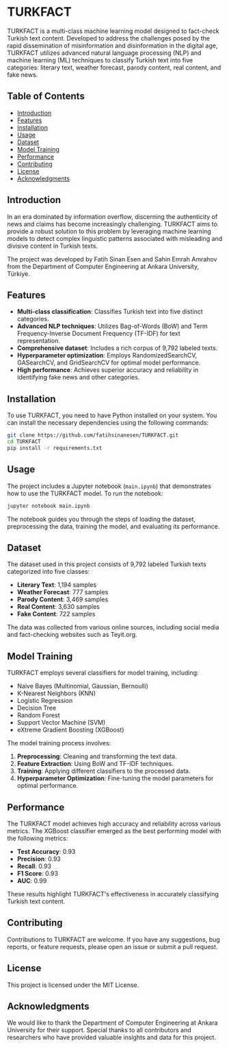 
# TURKFACT

TURKFACT is a multi-class machine learning model designed to fact-check Turkish text content. Developed to address the challenges posed by the rapid dissemination of misinformation and disinformation in the digital age, TURKFACT utilizes advanced natural language processing (NLP) and machine learning (ML) techniques to classify Turkish text into five categories: literary text, weather forecast, parody content, real content, and fake news.

## Table of Contents

- [Introduction](#introduction)
- [Features](#features)
- [Installation](#installation)
- [Usage](#usage)
- [Dataset](#dataset)
- [Model Training](#model-training)
- [Performance](#performance)
- [Contributing](#contributing)
- [License](#license)
- [Acknowledgments](#acknowledgments)

## Introduction

In an era dominated by information overflow, discerning the authenticity of news and claims has become increasingly challenging. TURKFACT aims to provide a robust solution to this problem by leveraging machine learning models to detect complex linguistic patterns associated with misleading and divisive content in Turkish texts.

The project was developed by Fatih Sinan Esen and Sahin Emrah Amrahov from the Department of Computer Engineering at Ankara University, Türkiye.

## Features

- **Multi-class classification**: Classifies Turkish text into five distinct categories.
- **Advanced NLP techniques**: Utilizes Bag-of-Words (BoW) and Term Frequency-Inverse Document Frequency (TF-IDF) for text representation.
- **Comprehensive dataset**: Includes a rich corpus of 9,792 labeled texts.
- **Hyperparameter optimization**: Employs RandomizedSearchCV, GASearchCV, and GridSearchCV for optimal model performance.
- **High performance**: Achieves superior accuracy and reliability in identifying fake news and other categories.

## Installation

To use TURKFACT, you need to have Python installed on your system. You can install the necessary dependencies using the following commands:

```bash
git clone https://github.com/fatihsinanesen/TURKFACT.git
cd TURKFACT
pip install -r requirements.txt
```

## Usage

The project includes a Jupyter notebook (`main.ipynb`) that demonstrates how to use the TURKFACT model. To run the notebook:

```bash
jupyter notebook main.ipynb
```

The notebook guides you through the steps of loading the dataset, preprocessing the data, training the model, and evaluating its performance.

## Dataset

The dataset used in this project consists of 9,792 labeled Turkish texts categorized into five classes:

- **Literary Text**: 1,194 samples
- **Weather Forecast**: 777 samples
- **Parody Content**: 3,469 samples
- **Real Content**: 3,630 samples
- **Fake Content**: 722 samples

The data was collected from various online sources, including social media and fact-checking websites such as Teyit.org.

## Model Training

TURKFACT employs several classifiers for model training, including:

- Naive Bayes (Multinomial, Gaussian, Bernoulli)
- K-Nearest Neighbors (KNN)
- Logistic Regression
- Decision Tree
- Random Forest
- Support Vector Machine (SVM)
- eXtreme Gradient Boosting (XGBoost)

The model training process involves:

1. **Preprocessing**: Cleaning and transforming the text data.
2. **Feature Extraction**: Using BoW and TF-IDF techniques.
3. **Training**: Applying different classifiers to the processed data.
4. **Hyperparameter Optimization**: Fine-tuning the model parameters for optimal performance.

## Performance

The TURKFACT model achieves high accuracy and reliability across various metrics. The XGBoost classifier emerged as the best performing model with the following metrics:

- **Test Accuracy**: 0.93
- **Precision**: 0.93
- **Recall**: 0.93
- **F1 Score**: 0.93
- **AUC**: 0.99

These results highlight TURKFACT's effectiveness in accurately classifying Turkish text content.

## Contributing

Contributions to TURKFACT are welcome. If you have any suggestions, bug reports, or feature requests, please open an issue or submit a pull request.

## License

This project is licensed under the MIT License.

## Acknowledgments

We would like to thank the Department of Computer Engineering at Ankara University for their support. Special thanks to all contributors and researchers who have provided valuable insights and data for this project.
